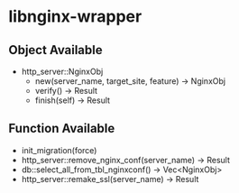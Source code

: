 # libnginx-wrapper

## Object Available

- http_server::NginxObj 
  - new(server_name, target_site, feature) -> NginxObj
  - verify() -> Result
  - finish(self) -> Result

## Function Available

- init_migration(force)
- http_server::remove_nginx_conf(server_name) -> Result
- db::select_all_from_tbl_nginxconf() -> Vec\<NginxObj>
- http_server::remake_ssl(server_name) -> Result

